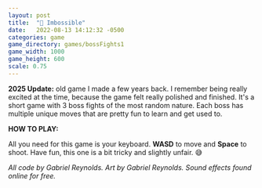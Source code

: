 ```yaml
---
layout: post
title:  "👑 Imbossible"
date:   2022-08-13 14:12:32 -0500
categories: game
game_directory: games/bossFights1
game_width: 1000
game_height: 600
scale: 0.75
---
```


**2025 Update:** old game I made a few years back. I remember being really excited at the time, because the game felt really polished and finished. It's a short game with 3 boss fights of the most random nature. Each boss has multiple unique moves that are pretty fun to learn and get used to.


**HOW TO PLAY:**

All you need for this game is your keyboard. **WASD** to move and **Space** to shoot. Have fun, this one is a bit tricky and slightly unfair. 😅

*All code by Gabriel Reynolds. Art by Gabriel Reynolds. Sound effects found online for free.*